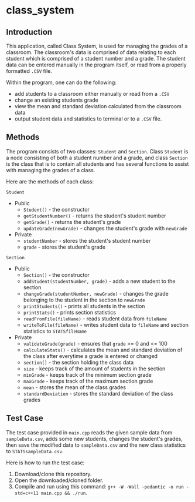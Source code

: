 # class_system
## Introduction

This application, called Class System, is used for managing the grades of a classroom. The classroom's data is comprised of data relating to each student which is comprised of a student number and a grade. The student data can be entered manually in the program itself, or read from a properly formatted `.CSV` file.

Within the program, one can do the following:
* add students to a classroom either manually or read from a `.CSV`
* change an existing students grade
* view the mean and standard deviation calculated from the classroom data
* output student data and statistics to terminal or to a `.CSV` file.

## Methods

The program consists of two classes: `Student` and `Section`. Class `Student` is a node consisting of both a student number and a grade, and class `Section` is the class that is to contain all students and has several functions to assist with managing the grades of a class.

Here are the methods of each class:

`Student`
* Public
  * `Student()` - the constructor
  * `getStudentNumber()` - returns the student's student number
  * `getGrade()` - returns the student's grade
  * `updateGrade(newGrade)` - changes the student's grade with `newGrade`
* Private
  * `studentNumber` - stores the student's student number
  * `grade` - stores the student's grade

`Section`
* Public
  * `Section()` - the constructor
  * `addStudent(studentNumber, grade)` - adds a new student to the section
  * `changeGrade(studentNumber, newGrade)` - changes the grade belonging to the student in the section to `newGrade`
  * `printStudents()` - prints all students in the section
  * `printStats()` - prints section statistics
  * `readFromFile(fileName)` - reads student data from `fileName`
  * `writeToFile(fileName)` - writes student data to `fileName` and section statistics to `STATSfileName`
* Private
  * `validateGrade(grade)` - ensures that `grade` >= 0 and <= 100 
  * `calculateStats()` - calculates the mean and standard deviation of the class after everytime a grade is entered or changed
  * `section[]` - the section holding the class data
  * `size` - keeps track of the amount of students in the section
  * `minGrade` - keeps track of the minimum section grade
  * `maxGrade` - keeps track of the maximum section grade
  * `mean` - stores the mean of the class grades
  * `standardDeviation` - stores the standard deviation of the class grades


## Test Case
The test case provided in `main.cpp` reads the given sample data from `sampleData.csv`, adds some new students, changes the student's grades, then save the modified data to `sampleData.csv` and the new class statistics to `STATSsampleData.csv`.

Here is how to run the test case:

1. Download/clone this repository.
1. Open the downloaded/cloned folder.
1. Compile and run using this command: `g++ -W -Wall -pedantic -o run -std=c++11 main.cpp && ./run`.
